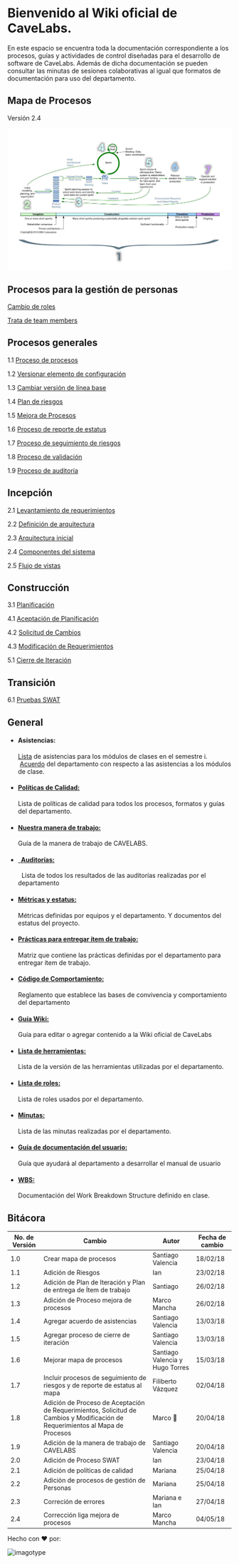 # Bienvenido al Wiki oficial de CaveLabs.
En este espacio se encuentra toda la documentación correspondiente a los procesos, guías y actividades de control diseñadas para el desarrollo de software de CaveLabs. Además de dicha documentación se pueden consultar las minutas de sesiones colaborativas al igual que formatos de documentación para uso del departamento.

## Mapa de Procesos
Versión 2.4

![imagotype](https://github.com/CaveLabs-1/Wiki/blob/master/mapaProcesos.jpg)

## Procesos para la gestión de personas
   [Cambio de roles](https://github.com/CaveLabs-1/Wiki/blob/master/Gestion%20Personas/Procesos/Proceso%20Roles.md)
   
   [Trata de team members](https://github.com/CaveLabs-1/Wiki/blob/master/Gestion%20Personas/Procesos/Trata%20Team%20Members.md)

## Procesos generales
 1.1 [Proceso de procesos](https://github.com/CaveLabs-1/Wiki/blob/master/Procesos.md)
 
 1.2 [Versionar elemento de configuración](https://github.com/CaveLabs-1/Wiki/blob/master/Configuracion/Procesos/Proceso%20Versionar.md)
 
 1.3 [Cambiar versión de línea base](https://github.com/CaveLabs-1/Wiki/blob/master/Configuracion/Procesos/Proceso%20Cambios.md)
 
 1.4 [Plan de riesgos](https://github.com/CaveLabs-1/Wiki/blob/master/Riesgos/Procesos/Plan_de_Riesgos.md)
 
 1.5 [Mejora de Procesos](https://github.com/CaveLabs-1/Wiki/blob/master/Mejora%20Procesos/Procesos/Mejora%20Procesos.md)
  
 1.6 [Proceso de reporte de estatus](https://github.com/CaveLabs-1/Wiki/blob/master/PMC/Proceso%20de%20Reporte%20de%20Estatus.md)

 1.7 [Proceso de seguimiento de riesgos](https://github.com/CaveLabs-1/Wiki/blob/master/Riesgos/Procesos/Proceso%20de%20Seguimiento%20de%20riesgos.md)
 
 1.8 [Proceso de validación](https://github.com/CaveLabs-1/Wiki/blob/master/Validacion/Proceso%20de%20Validación.md)
 
 1.9 [Proceso de auditoría](https://github.com/CaveLabs-1/Wiki/blob/master/procesoAuditorias.md)

## Incepción

 2.1 [Levantamiento de requerimientos](https://github.com/CaveLabs-1/Wiki/blob/master/Requerimientos/Procesos/Levantamiento%20de%20Requerimientos.md)
 
 2.2 [Definición de arquitectura](https://github.com/CaveLabs-1/Wiki/blob/master/Arquitectura/Procesos/Proceso%20para%20definir%20arquitectura%20general.md)
 
 2.3 [Arquitectura inicial](https://github.com/CaveLabs-1/Wiki/blob/master/Arquitectura/Procesos/Definici%C3%B3n%20de%20Arquitectura%20Inicial.md)
 
 2.4 [Componentes del sistema](https://github.com/CaveLabs-1/Wiki/blob/master/Arquitectura/Procesos/Definici%C3%B3n%20de%20Componentes%20del%20Sistema.md)
 
 2.5 [Flujo de vistas](https://github.com/CaveLabs-1/Wiki/blob/master/Arquitectura/Procesos/Definici%C3%B3n%20de%20Flujo%20de%20Vistas.md)


## Construcción

 3.1 [Planificación](https://github.com/CaveLabs-1/Wiki/blob/master/Planificacion/Procesos/Planificacion.md)
 
 4.1 [Aceptación de Planificación](https://github.com/CaveLabs-1/Wiki/blob/master/Requerimientos/Procesos/Aceptacion.md)
 
 4.2 [Solicitud de Cambios](https://github.com/CaveLabs-1/Wiki/blob/master/Requerimientos/Procesos/Cambios.md)
 
 4.3 [Modificación de Requerimientos](https://github.com/CaveLabs-1/Wiki/blob/master/Requerimientos/Procesos/Mantenimiento%20de%20Requerimientos.md)
 
 5.1 [Cierre de Iteración](https://github.com/CaveLabs-1/Wiki/blob/master/ProcesoCierreIteraci%C3%B3n.md)

## Transición

 6.1 [Pruebas SWAT](https://github.com/CaveLabs-1/Wiki/blob/master/SWAT/PruebasSWAT.md)
 
  ## General
  
  
  * #### Asistencias:
    [Lista](https://drive.google.com/open?id=1-PlNH_aFjIOZEFwT5u8G7qJLZWaiHsBdNgrNcYpM8NI) de asistencias para los módulos de clases en el semestre i. 
    [Acuerdo](https://github.com/CaveLabs-1/Wiki/blob/master/Acuerdo%20de%20asistencias.pdf) del departamento con respecto a las asistencias a los módulos de clase.
<ul>
<li>
  <h4>
      <a href="https://github.com/CaveLabs-1/Wiki/blob/master/Calidad/Politicas%20Calidad.md">Políticas de Calidad:
      </a>
     </h4>
  <p>
    Lista de políticas de calidad para todos los procesos, formatos y guías del departamento.
  </p>
</li>
<li>
<h4>
  <a href="https://github.com/CaveLabs-1/Wiki/blob/master/FormaDeTrabajo.pdf">
    Nuestra manera de trabajo:
  </a>
  </h4>
  <p>
    Guía de la manera de trabajo de CAVELABS.
  </p>
</li>
<li>
<h4>
  <a href="https://github.com/CaveLabs-1/Wiki/blob/master/Auditorias.md">
    Auditorías:
  </a>
  </h4>
  <p>
    Lista de todos los resultados de las auditorías realizadas por el departamento
  </p>
</li>
<li>
<h4>
  <a href="https://github.com/CaveLabs-1/Wiki/blob/master/MA/Metricas.md">
    Métricas y estatus:
  </a>
  </h4>
  <p>
    Métricas definidas por equipos y el departamento. Y documentos del estatus del proyecto.
  </p>
</li>
<li>
<h4>
  <a href="https://docs.google.com/spreadsheets/u/1/d/1R8L9a-ujOteCezdlZ_pRg9uxfuB2eIKZjW0UA2jFAAA/edit?usp=sharing">
    Prácticas para entregar ítem de trabajo:
  </a>
  </h4>
  <p>
    Matriz que contiene las prácticas definidas por el departamento para entregar ítem de trabajo.
  </p>
</li>
<li>
<h4>
  <a href="https://github.com/CaveLabs-1/Wiki/blob/master/C%C3%B3digo%20de%20Comportamiento.pdf">
    Código de Comportamiento:
  </a>
  </h4>
  <p>
    Reglamento que establece las bases de convivencia y comportamiento del departamento
  </p>
</li>
<li>
<h4>
  <a href="https://github.com/CaveLabs-1/Wiki/blob/master/Guia%20Wiki.md">
    Guía Wiki:
  </a>
  </h4>
  <p>
    Guía para editar o agregar contenido a la Wiki oficial de CaveLabs
  </p>
</li>
<li>
<h4>
  <a href="https://github.com/CaveLabs-1/Wiki/blob/master/Configuracion/Versiones%20Herramientas.md">
    Lista de herramientas:
  </a>
  </h4>
  <p>
    Lista de la versión de las herramientas utilizadas por el departamento.
  </p>
</li>
<li>
<h4>
  <a href="https://github.com/CaveLabs-1/Wiki/blob/master/Configuracion/Version%20Roles.md">
    Lista de roles:
  </a>
  </h4>
  <p>
    Lista de roles usados por el departamento.
  </p>
</li>
<li>
<h4>
  <a href="https://github.com/CaveLabs-1/Wiki/blob/master/Minutas.md">
    Minutas:
  </a>
  </h4>
  <p>
    Lista de las minutas realizadas por el departamento.
  </p>
</li>
<li>
<h4>
  <a href="https://github.com/CaveLabs-1/Wiki/blob/master/Documentaci%C3%B3n%20del%20manual%20de%20usuario.pdf">
    Guía de documentación del usuario:
  </a>
  </h4>
  <p>
    Guía que ayudará al departamento a desarrollar el manual de usuario
  </p>
</li>
<li>
<h4>
  <a href="https://github.com/CaveLabs-1/Wiki/blob/master/WBS.md">
    WBS:
  </a>
  </h4>
  <p>
    Documentación del Work Breakdown Structure definido en clase.
  </p>
</li>
</ul>
    
## Bitácora
No. de Versión | Cambio | Autor | Fecha de cambio
------------|------|-------------|-----------
1.0 | Crear mapa de procesos| Santiago Valencia| 18/02/18
1.1 | Adición de Riesgos | Ian  | 23/02/18 
1.2 | Adición de Plan de Iteración y Plan de entrega de Ítem de trabajo | Santiago  | 26/02/18 
1.3 | Adición de Proceso mejora de procesos | Marco Mancha  | 26/02/18 
1.4 | Agregar acuerdo de asistencias | Santiago Valencia  | 13/03/18 
1.5 | Agregar proceso de cierre de iteración | Santiago Valencia  | 13/03/18 
1.6 | Mejorar mapa de procesos | Santiago Valencia y Hugo Torres  | 15/03/18 
1.7 | Incluir procesos de seguimiento de riesgos y de reporte de estatus al mapa | Filiberto Vázquez | 02/04/18 
1.8 | Adición de Proceso de Aceptación de Requerimientos, Solicitud de Cambios y Modificación de Requerimientos al Mapa de Procesos | Marco 🌙 | 20/04/18 
1.9 | Adición de la manera de trabajo de CAVELABS | Santiago Valencia | 20/04/18 
2.0 | Adición de Proceso SWAT | Ian | 23/04/18 
2.1 | Adición de políticas de calidad | Mariana|25/04/18
2.2 | Adición de procesos de gestión de Personas | Mariana | 25/04/18
2.3 | Correción de errores | Mariana e Ian | 27/04/18
2.4 | Corrección liga mejora de procesos | Marco Mancha | 04/05/18

Hecho con ❤️ por:


![imagotype](https://i.imgur.com/YELoIPs.png)


